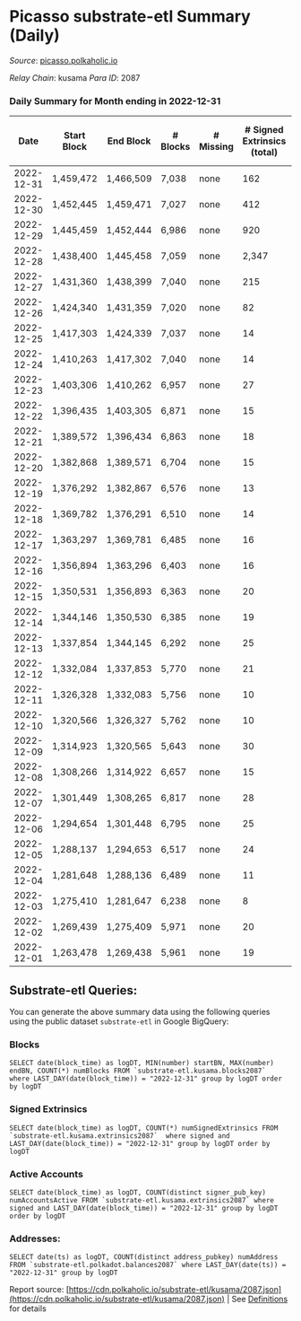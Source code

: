 # Picasso substrate-etl Summary (Daily)

_Source_: [picasso.polkaholic.io](https://picasso.polkaholic.io)

*Relay Chain*: kusama
*Para ID*: 2087



### Daily Summary for Month ending in 2022-12-31


| Date | Start Block | End Block | # Blocks | # Missing | # Signed Extrinsics (total) | # Active Accounts | # Addresses with Balances | # Events | # Transfers | # XCM Transfers In | # XCM Transfers Out |
| ---- | ----------- | --------- | -------- | --------- | --------------------------- | ----------------- | ------------------------- | -------- | ----------- | ------------------ | ------------------- |
| 2022-12-31 | 1,459,472 | 1,466,509 | 7,038 | none  | 162 | 50 | 1,950 | 17,394 | 1,994  | 17 ($2,917.77) | 12 ($1,554.03) |
| 2022-12-30 | 1,452,445 | 1,459,471 | 7,027 | none  | 412 | 97 | 1,909 | 21,044 | 3,936  | 31 ($10,536.77) | 32 ($1,850.71) |
| 2022-12-29 | 1,445,459 | 1,452,444 | 6,986 | none  | 920 | 200 | 1,859 | 27,274 | 6,623  | 93 ($40,028.50) | 99 ($27,473.70) |
| 2022-12-28 | 1,438,400 | 1,445,458 | 7,059 | none  | 2,347 | 359 | 1,797 | 32,404 | 3,100  | 97 ($25,040.45) | 74 ($19,868.51) |
| 2022-12-27 | 1,431,360 | 1,438,399 | 7,040 | none  | 215 | 174 | 1,699 | 16,737 | 979  | 2 ($0.36) |   |
| 2022-12-26 | 1,424,340 | 1,431,359 | 7,020 | none  | 82 | 75 | 1,591 | 14,974 | 245  | 2 ($0.51) | 2 ($0.02) |
| 2022-12-25 | 1,417,303 | 1,424,339 | 7,037 | none  | 14 | 14 | 1,539 | 14,215 | 51  |   |   |
| 2022-12-24 | 1,410,263 | 1,417,302 | 7,040 | none  | 14 | 13 | 1,536 | 14,224 | 51  |   |   |
| 2022-12-23 | 1,403,306 | 1,410,262 | 6,957 | none  | 27 | 23 | 1,533 | 14,136 | 30  | 3 ($5.26) | 5 ($3.17) |
| 2022-12-22 | 1,396,435 | 1,403,305 | 6,871 | none  | 15 | 14 | 1,526 | 13,953 | 28  | 11 ($49,472.10) | 1 ($2.48) |
| 2022-12-21 | 1,389,572 | 1,396,434 | 6,863 | none  | 18 | 17 | 1,512 | 14,030 | 133  | 3 ($24,037.55) |   |
| 2022-12-20 | 1,382,868 | 1,389,571 | 6,704 | none  | 15 | 14 | 1,499 | 13,613 | 29  | 8 ($49,943.39) |   |
| 2022-12-19 | 1,376,292 | 1,382,867 | 6,576 | none  | 13 | 13 | 1,485 | 13,300 | 24  |   |   |
| 2022-12-18 | 1,369,782 | 1,376,291 | 6,510 | none  | 14 | 14 | 1,474 | 13,138 | 19  |   |   |
| 2022-12-17 | 1,363,297 | 1,369,781 | 6,485 | none  | 16 | 16 | 1,469 | 13,169 | 62  |   |   |
| 2022-12-16 | 1,356,894 | 1,363,296 | 6,403 | none  | 16 | 12 | 1,458 | 13,057 | 123  | 1 ($1.00) | 2 ($0.53) |
| 2022-12-15 | 1,350,531 | 1,356,893 | 6,363 | none  | 20 | 16 | 1,451 | 12,930 | 28  | 2 ($0.55) | 4 ($3.38) |
| 2022-12-14 | 1,344,146 | 1,350,530 | 6,385 | none  | 19 | 15 |  | 12,949 | 23  | 2 ($0.31) | 3 ($2.14) |
| 2022-12-13 | 1,337,854 | 1,344,145 | 6,292 | none  | 25 | 19 | 1,429 | 12,820 | 31  | 1 ($0.10) | 8 ($0.31) |
| 2022-12-12 | 1,332,084 | 1,337,853 | 5,770 | none  | 21 | 15 | 1,416 | 11,756 | 26  | 5 ($0.88) | 4 ($0.48) |
| 2022-12-11 | 1,326,328 | 1,332,083 | 5,756 | none  | 10 | 10 | 1,404 | 11,708 | 31  |   |   |
| 2022-12-10 | 1,320,566 | 1,326,327 | 5,762 | none  | 10 | 10 | 1,383 | 11,683 | 26  |   |   |
| 2022-12-09 | 1,314,923 | 1,320,565 | 5,643 | none  | 30 | 22 |  | 11,756 | 71  | 6 ($13.92) | 3 ($6.23) |
| 2022-12-08 | 1,308,266 | 1,314,922 | 6,657 | none  | 15 | 14 | 1,321 | 13,800 | 103  | 2 ($8.91) | 1 ($0.09) |
| 2022-12-07 | 1,301,449 | 1,308,265 | 6,817 | none  | 28 | 16 | 1,265 | 14,161 | 253  | 3 ($2.10) | 3 ($3.65) |
| 2022-12-06 | 1,294,654 | 1,301,448 | 6,795 | none  | 25 | 18 | 1,244 | 14,136 | 216  | 2 ($24.96) |   |
| 2022-12-05 | 1,288,137 | 1,294,653 | 6,517 | none  | 24 | 19 | 1,208 | 13,401 | 57  |   |   |
| 2022-12-04 | 1,281,648 | 1,288,136 | 6,489 | none  | 11 | 9 | 1,169 | 13,225 | 72  |   |   |
| 2022-12-03 | 1,275,410 | 1,281,647 | 6,238 | none  | 8 | 7 | 1,147 | 12,678 | 33  |   |   |
| 2022-12-02 | 1,269,439 | 1,275,409 | 5,971 | none  | 20 | 16 | 1,122 | 12,336 | 134  |   |   |
| 2022-12-01 | 1,263,478 | 1,269,438 | 5,961 | none  | 19 | 18 | 1,090 | 12,327 | 180  |   |   |

## Substrate-etl Queries:
You can generate the above summary data using the following queries using the public dataset `substrate-etl` in Google BigQuery:


### Blocks
```
SELECT date(block_time) as logDT, MIN(number) startBN, MAX(number) endBN, COUNT(*) numBlocks FROM `substrate-etl.kusama.blocks2087`  where LAST_DAY(date(block_time)) = "2022-12-31" group by logDT order by logDT
```


### Signed Extrinsics
```
SELECT date(block_time) as logDT, COUNT(*) numSignedExtrinsics FROM `substrate-etl.kusama.extrinsics2087`  where signed and LAST_DAY(date(block_time)) = "2022-12-31" group by logDT order by logDT
```


### Active Accounts
```
SELECT date(block_time) as logDT, COUNT(distinct signer_pub_key) numAccountsActive FROM `substrate-etl.kusama.extrinsics2087` where signed and LAST_DAY(date(block_time)) = "2022-12-31" group by logDT order by logDT
```


### Addresses:
```
SELECT date(ts) as logDT, COUNT(distinct address_pubkey) numAddress FROM `substrate-etl.polkadot.balances2087` where LAST_DAY(date(ts)) = "2022-12-31" group by logDT
```



Report source: [https://cdn.polkaholic.io/substrate-etl/kusama/2087.json](https://cdn.polkaholic.io/substrate-etl/kusama/2087.json) | See [Definitions](/DEFINITIONS.md) for details
